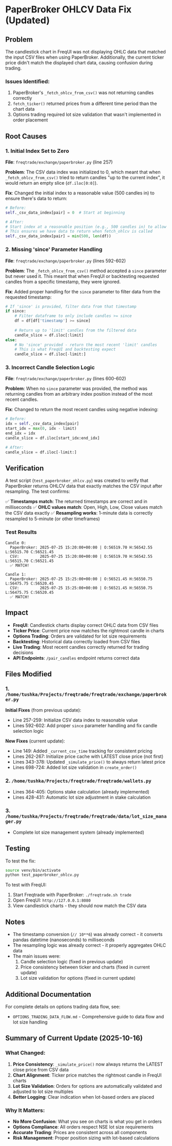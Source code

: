 # PaperBroker OHLCV Data Fix (Updated)

## Problem
The candlestick chart in FreqUI was not displaying OHLC data that matched the input CSV files when using PaperBroker. Additionally, the current ticker price didn't match the displayed chart data, causing confusion during trading.

### Issues Identified:
1. PaperBroker's `_fetch_ohlcv_from_csv()` was not returning candles correctly
2. `fetch_ticker()` returned prices from a different time period than the chart data
3. Options trading required lot size validation that wasn't implemented in order placement

## Root Causes

### 1. Initial Index Set to Zero
**File**: `freqtrade/exchange/paperbroker.py` (line 257)

**Problem**: The CSV data index was initialized to 0, which meant that when `_fetch_ohlcv_from_csv()` tried to return candles "up to the current index", it would return an empty slice (`df.iloc[0:0]`).

**Fix**: Changed the initial index to a reasonable value (500 candles in) to ensure there's data to return:
```python
# Before:
self._csv_data_index[pair] = 0  # Start at beginning

# After:
# Start index at a reasonable position (e.g., 500 candles in) to allow backfill
# This ensures we have data to return when fetch_ohlcv is called
self._csv_data_index[pair] = min(500, len(df))
```

### 2. Missing 'since' Parameter Handling
**File**: `freqtrade/exchange/paperbroker.py` (lines 592-602)

**Problem**: The `_fetch_ohlcv_from_csv()` method accepted a `since` parameter but never used it. This meant that when FreqUI or backtesting requested candles from a specific timestamp, they were ignored.

**Fix**: Added proper handling for the `since` parameter to filter data from the requested timestamp:
```python
# If 'since' is provided, filter data from that timestamp
if since:
    # Filter dataframe to only include candles >= since
    df = df[df['timestamp'] >= since]
    
    # Return up to 'limit' candles from the filtered data
    candle_slice = df.iloc[:limit]
else:
    # No 'since' provided - return the most recent 'limit' candles
    # This is what FreqUI and backtesting expect
    candle_slice = df.iloc[-limit:]
```

### 3. Incorrect Candle Selection Logic
**File**: `freqtrade/exchange/paperbroker.py` (lines 600-602)

**Problem**: When no `since` parameter was provided, the method was returning candles from an arbitrary index position instead of the most recent candles.

**Fix**: Changed to return the most recent candles using negative indexing:
```python
# Before:
idx = self._csv_data_index[pair]
start_idx = max(0, idx - limit)
end_idx = idx
candle_slice = df.iloc[start_idx:end_idx]

# After:
candle_slice = df.iloc[-limit:]
```

## Verification

A test script (`test_paperbroker_ohlcv.py`) was created to verify that PaperBroker returns OHLCV data that exactly matches the CSV input after resampling. The test confirms:

✅ **Timestamps match**: The returned timestamps are correct and in milliseconds
✅ **OHLC values match**: Open, High, Low, Close values match the CSV data exactly
✅ **Resampling works**: 1-minute data is correctly resampled to 5-minute (or other timeframes)

### Test Results
```
Candle 0:
  PaperBroker: 2025-07-25 15:20:00+00:00 | O:56519.70 H:56542.55 L:56515.70 C:56521.45
  CSV:         2025-07-25 15:20:00+00:00 | O:56519.70 H:56542.55 L:56515.70 C:56521.45
  ✅ MATCH!

Candle 1:
  PaperBroker: 2025-07-25 15:25:00+00:00 | O:56521.45 H:56550.75 L:56475.75 C:56520.45
  CSV:         2025-07-25 15:25:00+00:00 | O:56521.45 H:56550.75 L:56475.75 C:56520.45
  ✅ MATCH!
```

## Impact

- **FreqUI**: Candlestick charts display correct OHLC data from CSV files
- **Ticker Price**: Current price now matches the rightmost candle in charts
- **Options Trading**: Orders are validated for lot size requirements
- **Backtesting**: Historical data correctly loaded from CSV files
- **Live Trading**: Most recent candles correctly returned for trading decisions
- **API Endpoints**: `/pair_candles` endpoint returns correct data

## Files Modified

### 1. `/home/tushka/Projects/freqtrade/freqtrade/exchange/paperbroker.py`

**Initial Fixes** (from previous update):
- Line 257-259: Initialize CSV data index to reasonable value
- Lines 592-602: Add proper `since` parameter handling and fix candle selection logic

**New Fixes** (current update):
- Line 149: Added `_current_csv_time` tracking for consistent pricing
- Lines 262-267: Initialize price cache with LATEST close price (not first)
- Lines 343-378: Updated `_simulate_price()` to always return latest price
- Lines 698-724: Added lot size validation in `create_order()`

### 2. `/home/tushka/Projects/freqtrade/freqtrade/wallets.py`
- Lines 364-405: Options stake calculation (already implemented)
- Lines 428-431: Automatic lot size adjustment in stake calculation

### 3. `/home/tushka/Projects/freqtrade/freqtrade/data/lot_size_manager.py`
- Complete lot size management system (already implemented)

## Testing

To test the fix:
```bash
source venv/bin/activate
python test_paperbroker_ohlcv.py
```

To test with FreqUI:
1. Start Freqtrade with PaperBroker: `./freqtrade.sh trade`
2. Open FreqUI: `http://127.0.0.1:8080`
3. View candlestick charts - they should now match the CSV data

## Notes

- The timestamp conversion (`// 10**6`) was already correct - it converts pandas datetime (nanoseconds) to milliseconds
- The resampling logic was already correct - it properly aggregates OHLC data
- The main issues were:
  1. Candle selection logic (fixed in previous update)
  2. Price consistency between ticker and charts (fixed in current update)
  3. Lot size validation for options (fixed in current update)

## Additional Documentation

For complete details on options trading data flow, see:
- `OPTIONS_TRADING_DATA_FLOW.md` - Comprehensive guide to data flow and lot size handling

## Summary of Current Update (2025-10-16)

### What Changed:
1. **Price Consistency**: `_simulate_price()` now always returns the LATEST close price from CSV data
2. **Chart Alignment**: Ticker price matches the rightmost candle in FreqUI charts
3. **Lot Size Validation**: Orders for options are automatically validated and adjusted to lot size multiples
4. **Better Logging**: Clear indication when lot-based orders are placed

### Why It Matters:
- **No More Confusion**: What you see on charts is what you get in orders
- **Options Compliance**: All orders respect NSE lot size requirements
- **Accurate Trading**: Prices are consistent across all components
- **Risk Management**: Proper position sizing with lot-based calculations
